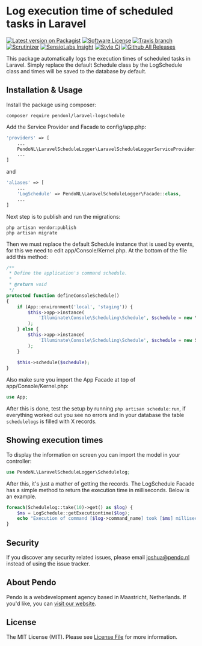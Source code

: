 # Log execution time of scheduled tasks in Laravel

[![Latest version on Packagist](https://img.shields.io/packagist/v/pendonl/laravel-schedulelogger.svg?style=flat-square)](https://packagist.org/packages/pendonl/laravel-schedulelogger)
[![Software License](https://img.shields.io/badge/license-MIT-brightgreen.svg?style=flat-square)](LICENSE)
[![Travis branch](https://img.shields.io/travis/PendoNL/schedulelogger/master.svg)](https://travis-ci.org/PendoNL/laravel-schedulelogger)
[![Scrutinizer](https://img.shields.io/scrutinizer/g/PendoNL/schedulelogger.svg)](https://scrutinizer-ci.com/g/PendoNL/laravel-schedulelogger/)
[![SensioLabs Insight](https://img.shields.io/sensiolabs/i/0bcf56eb-37d1-4525-a4ef-2375d03563aa.svg)](https://insight.sensiolabs.com/projects/e660c560-9d50-43e3-9be1-e556ba78f189)
[![Style Ci](https://styleci.io/repos/73438968/shield)](https://styleci.io/repos/73438968/)
[![Github All Releases](https://img.shields.io/github/downloads/pendo/pro6pp-php-wrapper/total.svg)](https://github.com/pendonl/laravel-schedulelogger)

This package automatically logs the execution times of scheduled tasks in Laravel. Simply replace the default Schedule class by the LogSchedule class and times will be saved to the database by default.

## Installation & Usage

Install the package using composer:

`composer require pendonl/laravel-logschedule`

Add the Service Provider and Facade to config/app.php:

```php
'providers' => [
    ...
    PendoNL\LaravelScheduleLogger\LaravelScheduleLoggerServiceProvider::class,
    ...
]
```

and

```php
'aliases' => [
    ...
    'LogSchedule' => PendoNL\LaravelScheduleLogger\Facade::class,
    ...
]
```

Next step is to publish and run the migrations:

```console
php artisan vendor:publish
php artisan migrate
```

Then we must replace the default Schedule instance that is used by events, for this we need to edit app/Console/Kernel.php. At the bottom of the file add this method:

```php
/**
 * Define the application's command schedule.
 *
 * @return void
 */
protected function defineConsoleSchedule()
{
    if (App::environment('local', 'staging')) {
        $this->app->instance(
            'Illuminate\Console\Scheduling\Schedule', $schedule = new \PendoNL\LaravelScheduleLogger\Console\Scheduling\LogSchedule
        );
    } else {
        $this->app->instance(
            'Illuminate\Console\Scheduling\Schedule', $schedule = new Schedule
        );
    }
    
    $this->schedule($schedule);
}
```

Also make sure you import the App Facade at top of app/Console/Kernel.php:

```php
use App;
```

After this is done, test the setup by running `php artisan schedule:run`, if everything worked out you see no errors and in your database the table `schedulelogs` is filled with X records.

## Showing execution times

To display the information on screen you can import the model in your controller:

```php
use PendoNL\LaravelScheduleLogger\Schedulelog;
```

After this, it's just a mather of getting the records. The LogSchedule Facade has a simple method to return the execution time in milliseconds. Below is an example.

```php
foreach(Schedulelog::take(10)->get() as $log) {
    $ms = LogSchedule::getExecutiontime($log);
    echo "Execution of command [$log->command_name] took [$ms] milliseconds";
}
```

## Security

If you discover any security related issues, please email joshua@pendo.nl instead of using the issue tracker.

## About Pendo
Pendo is a webdevelopment agency based in Maastricht, Netherlands. If you'd like, you can [visit our website](https://pendo.nl).

## License

The MIT License (MIT). Please see [License File](LICENSE) for more information.

